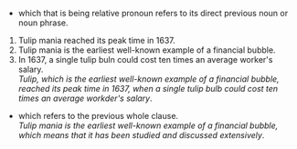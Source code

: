 - which that is being relative pronoun refers to its direct previous noun or noun phrase.  
1. Tulip mania reached its peak time in 1637.  
2. Tulip mania is the earliest well-known example of a financial bubble.  
3. In 1637, a single tulip buln could cost ten times an average worker's salary.  
*Tulip, which is the earliest well-known example of a financial bubble, reached its peak time in 1637, when a single tulip bulb could cost ten times an average workder's salary*.  

- which refers to the previous whole clause.  
*Tulip mania is the earliest well-known example of a financial bubble, which means that it has been studied and discussed extensively*.
